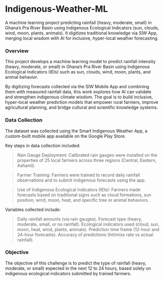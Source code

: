 # Indigenous-Weather-ML
<P>A machine learning project predicting rainfall (heavy, moderate, small) in Ghana’s Pra River Basin using Indigenous Ecological Indicators (sun, clouds, wind, moon, plants, animals). It digitizes traditional knowledge via SIW App, merging local wisdom with AI for inclusive, hyper-local weather forecasting.<p\>

### Overview
<p>This project develops a machine learning model to predict rainfall intensity (heavy, moderate, or small) in Ghana’s Pra River Basin using Indigenous Ecological Indicators (IEIs) such as sun, clouds, wind, moon, plants, and animal behavior.<p\>

<p>By digitizing forecasts collected via the SIW Mobile App and combining them with measured rainfall data, this work explores how AI can validate and strengthen indigenous climate wisdom. The goal is to build inclusive, hyper-local weather prediction models that empower rural farmers, improve agricultural planning, and bridge cultural and scientific knowledge systems.<p\>

### Data Collection
<p>The dataset was collected using the Smart Indigenous Weather App, a custom-built mobile app available on the Google Play Store.<p\>

<pb>Key steps in data collection included:

> Rain Gauge Deployment: Calibrated rain gauges were installed on the properties of 25 local farmers across three regions (Central, Eastern, Ashanti).

> Farmer Training: Farmers were trained to record daily rainfall observations and to submit indigenous forecasts using the app.

> Use of Indigenous Ecological Indicators (IEIs): Farmers made forecasts based on traditional signs such as cloud formations, sun position, wind, moon, heat, and specific tree or animal behaviors.

<pb>Variables collected include:

> Daily rainfall amounts (via rain gauges).
> Forecast type (heavy, moderate, small, or no rainfall).
> Ecological indicators used (cloud, sun, moon, heat, wind, plants, animals).
> Prediction time frame (12-hour and 24-hour forecasts).
> Accuracy of predictions (hit/miss rate vs actual rainfall).

### Objective
<p>The objective of this challenge is to predict the type of rainfall (heavy, moderate, or small) expected in the next 12 to 24 hours, based solely on indigenous ecological indicators submitted by trained farmers.<p>
